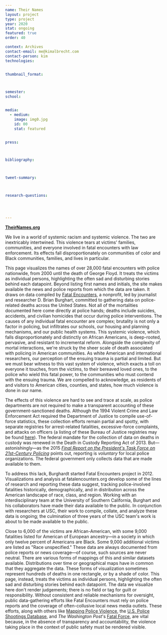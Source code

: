```yaml
---
name: Their Names
layout: project
type: project 
year: 2020
stat: ongoing
featured: true
order: 40

context: Archives
contact-email: me@kimalbrecht.com
contact-person: kim
technologies:


thumbnail_format:



semester: 
school: 


media:
  - medium:
    image: img0.jpg
    id: 00
    stat: featured


press:



bibliography:



tweet-summary: 



research-questions:




---
```


**[TheirNames.org](http://theirnames.org/)**

We live in a world of systemic racism and systemic violence. The two are inextricably intertwined. This violence tears at victims' families, communities, and everyone involved in fatal encounters with law enforcement. Its effects fall disproportionately on communities of color and Black communities, families, and lives in particular. 

This page visualizes the names of over 28,000 fatal encounters with police nationwide, from 2000 until the death of George Floyd. It treats the victims as individual persons, highlighting the often sad and disturbing stories behind each datapoint. Beyond listing first names and initials, the site makes available the news and police reports from which the data are taken. It draws on data compiled by [Fatal Encounters](https://fatalencounters.org/), a nonprofit, led by journalist and researcher D. Brian Burghart, committed to gathering data on police-related deaths across the United States. 
Not all of the mortalities documented here come directly at police hands; deaths include suicides, accidents, and civilian homicides that occur during police interventions. The causes of any individual fatal encounter are complex; brutality is not only a factor in policing, but infiltrates our schools, our housing and planning mechanisms, and our public health systems. This systemic violence, which falls disproportionately and distinctly on African Americans, is deep-rooted, pervasive, and resistant to incremental reform.
Alongside the complexity of mortal interactions, we're struck by the sheer scale of death associated with policing in American communities. As white American and international researchers, our perception of the ensuing trauma is partial and limited. But we must bear witness to this vast system of violence, which exacts a toll on everyone it touches, from the victims, to their bereaved loved ones, to the police who wield this fatal power, to the communities who must contend with the ensuing trauma. We are compelled to acknowledge, as residents of and visitors to American cities, counties, and states, how much violence is done in our name.

The effects of this violence are hard to see and trace at scale, as police departments are not required to make a transparent accounting of these government-sanctioned deaths. Although the 1994 Violent Crime and Law Enforcement Act required the Department of Justice to compile use-of-force statistics, these collection efforts remain partial and spotty, with separate registries for arrest-related fatalities, excessive-force complaints, and attacks on officers (a listing of these Bureau of Justice registries may be found [here](https://www.bjs.gov/index.cfm?ty=tp&tid=84)). The federal mandate for the collection of data on deaths in custody was renewed in the Death in Custody Reporting Act of 2013. But—astonishingly—as the 2015 [*Final Report on the President's Task Force on 21st-Century Policing*](https://cops.usdoj.gov/pdf/taskforce/TaskForce_FinalReport.pdf) points out, reporting is *voluntary* for local police organizations. The federal government only collects data that are made available to them. 

To address this lack, Burghardt started Fatal Encounters project in 2012. Visualizations and analysis at fatalencounters.org develop some of the lines of research and reporting these data suggest, tracking police-involved fatalities historically, demographically, and in distribution across the American landscape of race, class, and region. Working with an interdisciplinary team at the University of Southern California, Burghart and his collaborators have made their data available to the public. In conjunction with researchers at USC, their work to compile, collate, and analyze these data is ongoing; the culmination of three years of the USC team's work is about to be made available to the public.

Close to 6,000 of the victims are African-American, with some 9,000 fatalities listed for American of European ancestry—in a society in which only twelve percent of Americans are Black. Some 9,000 additional victims are listed as "Race unspecified." These data are always documented from police reports or news coverage—of course, such sources are never neutral.
There are various forms of mappings of this and similar datasets available. Distributions over time or geographical maps have in common that they aggregate the data. These forms of visualization sometimes represent hundreds of deaths in one rectangle, or by a shade of color. This page, instead, treats the victims as individual persons, highlighting the often sad and disturbing stories behind each datapoint.
The data we visualize here don't render judgements; there is no field or tag for guilt or responsibility. Without consistent and reliable mechanisms for oversight, public data-gathering efforts like Fatal Encounters must rely on police reports and the coverage of often-collusive local news media outlets. These efforts, along with others like [Mapping Police Violence](https://mappingpoliceviolence.org/), the [U.S. Police Shootings Database](https://docs.google.com/spreadsheets/d/1cEGQ3eAFKpFBVq1k2mZIy5mBPxC6nBTJHzuSWtZQSVw/edit#gid=1144428085), and *The Washington Post*'s [Fatal Force](https://www.washingtonpost.com/graphics/investigations/police-shootings-database/), are vital because, in the absence of transparency and accountability, the violence taking place in the context of public safety must be rendered visible. 